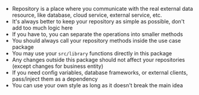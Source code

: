 - Repository is a place where you communicate with the real external data resource, like database, cloud service, external service, etc.
- It's always better to keep your repository as simple as possible, don't add too much logic here
- If you have to, you can separate the operations into smaller methods
- You should always call your repository methods inside the use case package
- You may use your `src/library` functions directly in this package
- Any changes outside this package should not affect your repositories (except changes for business entity)
- If you need config variables, database frameworks, or external clients, pass/inject them as a dependency
- You can use your own style as long as it doesn't break the main idea